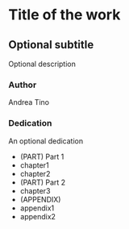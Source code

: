# Title of the work
## Optional subtitle

Optional description

### Author
Andrea Tino

### Dedication
An optional dedication

- (PART) Part 1 
- chapter1
- chapter2
- (PART) Part 2
- chapter3
- (APPENDIX)
- appendix1
- appendix2